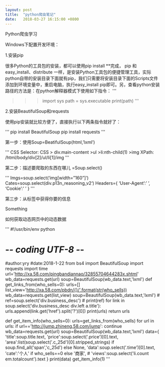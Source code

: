 ```yaml
---
layout: post
title:  "python爬虫笔记"
date:   2018-03-27 16:15:00 +0800
---
```


Python爬虫学习

Windows下配置开发环境：

1.安装pip

很多Python的工具包的安装，都可以使用pip install **完成， pip 和easy_install、distribute 一样，是安装Python工具包的便捷管理工具，实际python自带的安装目录下面就有pip，我们只需要将安装目录下面的Scripts文件添加到环境变量中，重启电脑，执行easy_install pip即可。另，查看python安装路径的方法是：在python解释器模式下使用如下指令：
'''
>>> import sys
>>> path = sys.executable
>>> print(path)
'''

2.安装BeautifulSoup和requests

使用pip安装就比较方便了，直接执行以下两条指令就好了：

'''
pip install BeautifulSoup
pip install requests
'''

第一步：使用Soup=BeatifulSoup(html,’lxml’)

'''
CSS Selector:
CSS > div.main-content >ul >li:nth-child(1) >img
XPath:
/html/body/div[2]/ul/li[1]/img
'''

第二步：描述要爬取的东西在哪儿  =Soup.select()

'''
Imgs=soup.select(‘img[width=”160”]’)
Cates=soup.select(div.p13n_reasoning_v2‘)
Headers={
	‘User-Agent’:’ ’,
	‘Cookie’:’ ’
}
'''

第三步：从标签中获得你要的信息 <p>Something</p>

如何获取动态网页中的动态数据

'''
#!/usr/bin/env python
# -*- coding UTF-8 -*-
#author:yry
#date:2018-1-22
from bs4 import BeautifulSoup
import requests
import time
url='http://xa.58.com/pingbandiannao/32855704644283x.shtml'
wb_data=requests.get(url)
soup=BeautifulSoup(wb_data.text,'lxml')
def get_links_from(who_sells=0):
    urls=[]
    list_view='http://xa.58.com/pbdn/{}/'.format(str(who_sells))
    wb_data=requests.get(list_view)
    soup=BeautifulSoup(wb_data.text,'lxml')
    # ref=soup.select('div.business_desc')
    # print(ref)
    for link in soup.select('div.business_desc div.left a.title'):
        urls.append(link.get('href').split('?')[0])
    print(urls)
    return urls
    
def get_item_info(who_sells=0):
    urls=get_links_from(who_sells)
    for url in urls:
        if url=='http://jump.zhineng.58.com/jump':
            continue
        wb_data=requests.get(url)
        soup=BeautifulSoup(wb_data.text,'lxml')
        data={
            'title':soup.title.text,
            'price':soup.select('.price')[0].text,
            'area':list(soup.select('.c_25d')[0].stripped_strings) if soup.find_all('span','c_25d') else None,
            'data':soup.select('.time')[0].text,
            'cate':'个人' if who_sells==0 else '商家',
            # 'views':soup.select('li.count em.totalcount').text
        }
        print(data)
get_item_info(1)
'''
